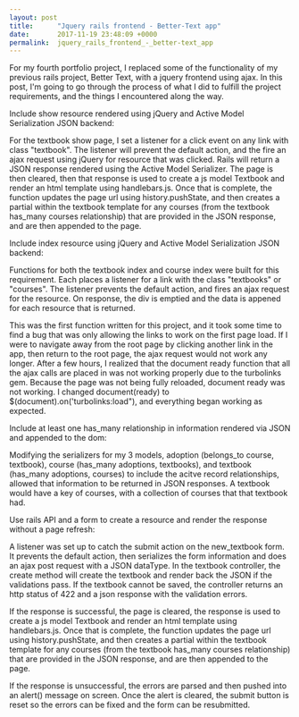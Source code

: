```yaml
---
layout: post
title:      "Jquery rails frontend - Better-Text app"
date:       2017-11-19 23:48:09 +0000
permalink:  jquery_rails_frontend_-_better-text_app
---
```



For my fourth portfolio project, I replaced some of the functionality of my previous rails project, Better Text, with a jquery frontend using ajax. In this post, I'm going to go through the process of what I did to fulfill the project requirements, and the things I encountered along the way.

Include show resource rendered using jQuery and Active Model Serialization JSON backend:

For the textbook show page, I set a listener for a click event on any link with class "textbook". The listener will prevent the default action, and the fire an ajax request using jQuery for resource that was clicked. Rails will return a JSON response rendered using the Active Model Serializer. The page is then cleared, then that response is used to create a js model Textbook and render an html template using handlebars.js. Once that is complete, the function updates the page url using history.pushState, and then creates a partial within the textbook template for any courses (from the textbook has_many courses relationship) that are provided in the JSON response, and are then appended to the page.

Include index resource using jQuery and Active Model Serialization JSON backend:

Functions for both the textbook index and course index were built for this requirement. Each places a listener for a link with the class "textbooks" or "courses". The listener prevents the default action, and fires an ajax request for the resource. On response, the div is emptied and the data is appened for each resource that is returned.

This was the first function written for this project, and it took some time to find a bug that was only allowing the links to work on the first page load. If I were to navigate away from the root page by clicking another link in the app, then return to the root page, the ajax request would not work any longer. After a few hours, I realized that the document ready function that all the ajax calls are placed in was not working properly due to the turbolinks gem. Because the page was not being fully reloaded, document ready was not working. I changed document(ready) to $(document).on('turbolinks:load"), and everything began working as expected.


Include at least one has_many relationship in information rendered via JSON and appended to the dom:

Modifying the serializers for my 3 models, adoption (belongs_to course, textbook), course (has_many adoptions, textbooks), and textbook (has_many adoptions, courses) to include the acitve record relationships, allowed that information to be returned in JSON responses. A textbook would have a key of courses, with a collection of courses that that textbook had.

Use rails API and a form to create a resource and render the response without a page refresh:

A listener was set up to catch the submit action on the new_textbook form. It prevents the default action, then serializes the form information and does an ajax post request with a JSON dataType. In the textbook controller, the create method will create the textbook and render back the JSON if the validations pass. If the textbook cannot be saved, the controller returns an http status of 422 and a json response with the validation errors.

If the response is successful, the page is cleared, the response is used to create a js model Textbook and render an html template using handlebars.js. Once that is complete, the function updates the page url using history.pushState, and then creates a partial within the textbook template for any courses (from the textbook has_many courses relationship) that are provided in the JSON response, and are then appended to the page.

If the response is unsuccessful, the errors are parsed and then pushed into an alert() message on screen. Once the alert is cleared, the submit button is reset so the errors can be fixed and the form can be resubmitted.










